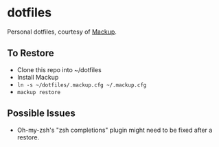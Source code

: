 # dotfiles
Personal dotfiles, courtesy of [Mackup](https://github.com/lra/mackup).

## To Restore

* Clone this repo into ~/dotfiles
* Install Mackup
* `ln -s ~/dotfiles/.mackup.cfg ~/.mackup.cfg`
* `mackup restore`

## Possible Issues

* Oh-my-zsh's "zsh completions" plugin might need to be fixed after a restore.
